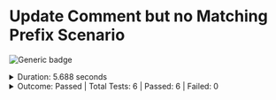 # Update Comment but no Matching Prefix Scenario

![Generic badge](https://img.shields.io/badge/6/6-PASSED-brightgreen.svg)
<details>
  <summary>Duration: 5.688 seconds</summary>
  <table>
    <tr>
      <th>Start:</th>
      <td><code>2024-02-23 20:43:06.979 UTC</code></td>
    </tr>
    <tr>
      <th>Finish:</th>
      <td><code>2024-02-23 20:43:12.667 UTC</code></td>
    </tr>
    <tr>
      <th>Duration:</th>
      <td><code>5.688 seconds</code></td>
    </tr>
  </table>
</details>
<details>
  <summary>Outcome: Passed | Total Tests: 6 | Passed: 6 | Failed: 0</summary>
  <table>
    <tr>
      <th>Total Test Suites:</th>
      <td>1</td>
    </tr>
    <tr>
      <th>Total Tests:</th>
      <td>6</td>
    </tr>
    <tr>
      <th>Failed Test Suites:</th>
      <td>0</td>
    </tr>
    <tr>
      <th>Failed Tests:</th>
      <td>0</td>
    </tr>
    <tr>
      <th>Passed Test Suites:</th>
      <td>1</td>
    </tr>
    <tr>
      <th>Passed Tests:</th>
      <td>6</td>
    </tr>
  </table>
</details>
